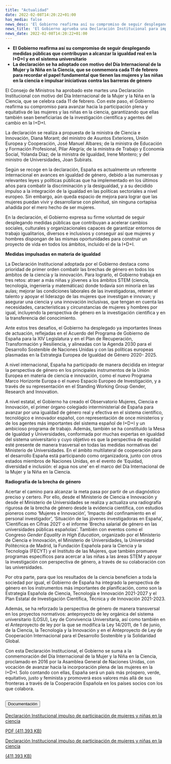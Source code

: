 ```yaml
---
title: "Actualidad"
date: 2022-02-08T14:20:22+01:00
has_media: false
news_desc: 'El Gobierno reafirma así su compromiso de seguir desplegando medidas públicas que contribuyan a alcanzar la igualdad real en la I+D+I y en el sistema universitario La declaración se ha adoptado con motivo del Día Internacional de la Mujer y la Niña en la Ciencia, que se conmemora cada 11 de febrero para recordar el papel fundamental que tienen las mujeres y las niñas en la ciencia e impulsar iniciativas contra las barreras de género.<b>Este contenido incluye:</b> <i class="fal fa-file-</a><i class="fas fa-external-link-alt"></i> </a><i class="fas fa-external-link-alt"></i>_icon"></i>'
news_title: 'El Gobierno aprueba una Declaración Institucional para impulsar la participación plena y equitativa de las mujeres y las niñas en la ciencia'
news_date: 2022-02-08T14:20:22+01:00
---
```

<ul>
<li><b>El Gobierno reafirma así su compromiso de seguir desplegando medidas públicas que contribuyan a alcanzar la igualdad real en la I+D+I y en el sistema universitario</b></li>
<li><b>La declaración se ha adoptado con motivo del Día Internacional de la Mujer y la Niña en la Ciencia, que se conmemora cada 11 de febrero para recordar el papel fundamental que tienen las mujeres y las niñas en la ciencia e impulsar iniciativas contra las barreras de género</b></li>
</ul>
<p>El Consejo de Ministros ha aprobado este martes una Declaración Institucional con motivo del Día Internacional de la Mujer y la Niña en la Ciencia, que se celebra cada 11 de febrero. Con este paso, el Gobierno reafirma su compromiso para avanzar hacia la participación plena y equitativa de las mujeres y las niñas en la ciencia, garantizando que ellas también sean beneficiarias de la investigación científica y agentes del cambio en la I+D+I.</p>
<p>La declaración se realiza a propuesta de la ministra de Ciencia e Innovación, Diana Morant; del ministro de Asuntos Exteriores, Unión Europea y Cooperación, José Manuel Albares; de la ministra de Educación y Formación Profesional, Pilar Alegría; de la ministra de Trabajo y Economía Social, Yolanda Díaz; de la ministra de Igualdad, Irene Montero; y del ministro de Universidades, Joan Subirats.</p>
<p>Según se recoge en la declaración, España es actualmente un referente internacional en avances en igualdad de género, debido a las numerosas y relevantes leyes y políticas públicas que ha implementado en los últimos años para combatir la discriminación y la desigualdad, y a su decidido impulso a la integración de la igualdad en las políticas sectoriales a nivel europeo. Sin embargo, aún queda espacio de mejora para lograr que las mujeres puedan vivir y desarrollarse con plenitud, sin ninguna cortapisa añadida por el mero hecho de ser mujeres.</p>
<p>En la declaración, el Gobierno expresa su firme voluntad de seguir desplegando medidas públicas que contribuyan a acelerar cambios sociales, culturales y organizacionales capaces de garantizar entornos de trabajo igualitarios, diversos e inclusivos y conseguir así que mujeres y hombres dispongan de las mismas oportunidades para construir un proyecto de vida en todos los ámbitos, incluido el de la I+D+I.</p>
<p><b>Medidas impulsadas en materia de igualdad</b></p>
<p>La Declaración Institucional adoptada por el Gobierno destaca como prioridad de primer orden combatir las brechas de género en todos los ámbitos de la ciencia y la innovación. Para lograrlo, el Gobierno trabaja en tres retos: atraer a más niñas y jóvenes a los ámbitos STEM (ciencia, tecnología, ingeniería y matemáticas) donde todavía son minoría en las aulas; mejorar las condiciones laborales de las investigadoras, retener el talento y apoyar el liderazgo de las mujeres que investigan e innovan; y asegurar una ciencia y una innovación inclusivas, que tengan en cuenta las necesidades, características y circunstancias de mujeres y hombres por igual, incluyendo la perspectiva de género en la investigación científica y en la transferencia del conocimiento.</p>
<p>Ante estos tres desafíos, el Gobierno ha desplegado ya importantes líneas de actuación, reflejadas en el Acuerdo del Programa de Gobierno de España para la XIV Legislatura y en el Plan de Recuperación, Transformación y Resiliencia, y alineadas con la Agenda 2030 para el Desarrollo Sostenible de Naciones Unidas y con las políticas europeas plasmadas en la Estrategia Europea de Igualdad de Género 2020- 2025.</p>
<p>A nivel internacional, España ha participado de manera decidida en integrar la perspectiva de género en los principales instrumentos de la Unión Europea en materia de ciencia e innovación, como el nuevo Programa Marco Horizonte Europa o el nuevo Espacio Europeo de Investigación, y a través de su representación en el Standing Working Group Gender, Research and Innovation.&nbsp;</p>
<p>A nivel estatal, el Gobierno ha creado el Observatorio Mujeres, Ciencia e Innovación, el primer órgano colegiado interministerial de España para avanzar por una igualdad de género real y efectiva en el sistema científico, tecnológico e innovador español, con representación de once ministerios y de los agentes más importantes del sistema español de I+D+I y un ambicioso programa de trabajo. Además, también se ha constituido la Mesa de Igualdad y Universidades, conformada por muchas expertas en igualdad del sistema universitario y cuyo objetivo es que la perspectiva de equidad esté presente de manera trasversal en todas las medidas normativas del Ministerio de Universidades. En el ámbito multilateral de cooperación para el desarrollo España está participando como organizadora, junto con otros estados miembros de Naciones Unidas, en el evento de &lsquo;Equidad, diversidad e inclusión: el agua nos une&rsquo; en el marco del Día Internacional de la Mujer y la Niña en la Ciencia.</p>
<p><b>Radiograf</b><b>ía de la brecha de género</b></p>
<p>Acertar el camino para alcanzar la meta pasa por partir de un diagnóstico preciso y certero. Por ello, desde el Ministerio de Ciencia e Innovación y desde el Ministerio de Universidades se realiza y actualiza una radiografía rigurosa de la brecha de género desde la evidencia científica, con estudios pioneros como &lsquo;Mujeres e Innovación&rsquo;, &lsquo;Impacto del confinamiento en el personal investigador&rsquo;, &lsquo;Situación de las jóvenes investigadoras en España&rsquo;, &rsquo;Científicas en Cifras 2021&rsquo; o el informe &lsquo;Brecha salarial de género en las universidades públicas españolas&rsquo;. También con eventos como el Congreso<span>&nbsp;</span><em>Gender Equality in High Education</em>, organizado por el Ministerio de Ciencia e Innovación, el Ministerio de Universidades, la Universidad Politécnica de Madrid, la Fundación Española para la Ciencia y la Tecnología (FECYT) y el Instituto de las Mujeres, que también promueve programas específicos para acercar a las niñas a las áreas STEM y apoyar la investigación con perspectiva de género, a través de su colaboración con las universidades.</p>
<p>Por otra parte, para que los resultados de la ciencia beneficien a toda la sociedad por igual, el Gobierno de España ha integrado la perspectiva de género en los instrumentos más importantes de planificación, como son la Estrategia Española de Ciencia, Tecnología e Innovación 2021-2027 y el Plan Estatal de Investigación Científica, Técnica y de Innovación 2021-2023.</p>
<p>Además, se ha reforzado la perspectiva de género de manera transversal en los proyectos normativos: anteproyecto de ley orgánica del sistema universitario (LOSU), Ley de Convivencia Universitaria, así como también en el Anteproyecto de ley por la que se modifica la Ley 14/2011, de 1 de junio, de la Ciencia, la Tecnología y la Innovación y en el Anteproyecto de Ley de Cooperación Internacional para el Desarrollo Sostenible y la Solidaridad Global.</p>
<p>Con esta Declaración Institucional, el Gobierno se suma a la conmemoración del Día Internacional de la Mujer y la Niña en la Ciencia, proclamado en 2016 por la Asamblea General de Naciones Unidas, con vocación de avanzar hacia la incorporación plena de las mujeres en la I+D+I. Solo contando con ellas, España será un país más próspero, verde, equitativo, justo y feminista y promoverá esos valores más allá de sus fronteras a través de la Cooperación Española en los países socios con los que colabora.</p>

<section>
    <article>
        <div class="container">
            <div class="row my-45 justify-content-md-center">
                <div class="col-md-10 content_collapse">
                    <div class="accordion accordion_alt" id="accordeonAlt">
                        <div class="accordion-item">
                            <h2 class="accordion-header" id="accordionAltHeading2">
                                <button class="accordion-button expanded" type="button" data-bs-toggle="collapse" data-bs-target="#accordionAlt2" aria-expanded="false" aria-controls="accordionAlt2">
                                    <span class="icon"><i class="fas fa-file-pdf"></i></span>Documentación
                                </button>
                            </h2>
                            <div id="accordionAlt2" class="accordion-collapse collapse show" aria-labelledby="accordionAltHeading2">
                                <div class="accordion-body">
                                    <div id="section_link">
                                        <div class="container-fluid sp">
                                            <div class="row w-100">
                                                <div class="col-lg-12 cards_download_cnt">
                                                    <div class="row jcc_mobile">
                                                        <div class="download_card">
                                                            <a class="card flex-column" href="{{<siteurl>}}documentos/pdf/news/220208_Declaracion_institucional_11f_v2.pdf" target="_blank">
                                                                <div class="card-header">
                                                                    <i class="fal fa-download"></i>
                                                                </div>
                                                                <div class="card-body">
                                                                    <p class="text_body">Declaración Institucional impulso de participación de mujeres y niñas en la ciencia</p>
                                                                    <p class="text_file">
                                                                        <i class="fal fa-file-pdf pdf_icon text-danger"></i> PDF (411,393 KB)
                                                                    </p>
                                                                </div>
                                                            </a>
                                                        </div>
                                                    </div>
                                                </div>
                                                <!-- MOBILE VERSION WITH SLIDER -->
                                                <div class="col-12" id="section_box_download_card_slider">
                                                    <div class="swiper" id="slider_download_archive">
                                                        <div class="swiper-wrapper">
                                                        <div class="swiper-slide">
                                                            <div class="download_card">
                                                                <a class="card" href="{{<siteurl>}}documentos/pdf/news/220208_Declaracion_institucional_11f_v2.pdf" target="_blank">
                                                                    <div class="card-header">
                                                                        <i class="fal fa-download"></i>
                                                                    </div>
                                                                    <div class="card-body">
                                                                        <p class="text_body">Declaración Institucional impulso de participación de mujeres y niñas en la ciencia</p>
                                                                        <p class="text_file">
                                                                            <i class="fal fa-file-pdf pdf_icon"></i>(411,393 KB)
                                                                        </p>
                                                                    </div>
                                                                </a>
                                                            </div>
                                                        </div>
                                                        </div>
                                                        <div class="swiper-pagination"></div>
                                                    </div>
                                                </div>
                                            </div>
                                        </div>
                                    </div>
                                </div>
                            </div>
                        </div>
                    </div>
                </div>
            </div>
        </div>
    </article> 
</section>

